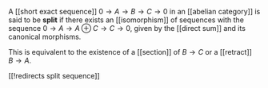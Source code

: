 A [[short exact sequence]] $0\to A\to B\to C\to 0$ in an [[abelian category]] is said to be **split** if there exists an [[isomorphism]] of sequences with the sequence $0\to A\to A\oplus C\to C\to 0$, given by the [[direct sum]] and its canonical morphisms.

This is equivalent to the existence of a [[section]] of $B\to C$ or a [[retract]] $B\to A$.

[[!redirects split sequence]]